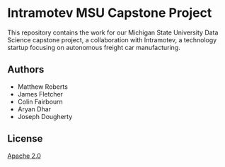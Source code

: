 # Intramotev MSU Capstone Project

This repository contains the work for our Michigan State University Data Science capstone project, a collaboration with Intramotev, a technology startup focusing on autonomous freight car manufacturing.

## Authors

- Matthew Roberts
- James Fletcher
- Colin Fairbourn
- Aryan Dhar
- Joseph Dougherty

## License

[Apache 2.0](https://www.apache.org/licenses/LICENSE-2.0)
